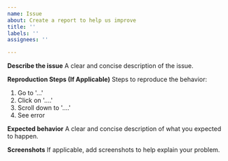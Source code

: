 ```yaml
---
name: Issue
about: Create a report to help us improve
title: ''
labels: ''
assignees: ''

---
```


**Describe the issue**
A clear and concise description of the issue.

**Reproduction Steps (If Applicable)**
Steps to reproduce the behavior:
1. Go to '...'
2. Click on '....'
3. Scroll down to '....'
4. See error

**Expected behavior**
A clear and concise description of what you expected to happen.

**Screenshots**
If applicable, add screenshots to help explain your problem.
